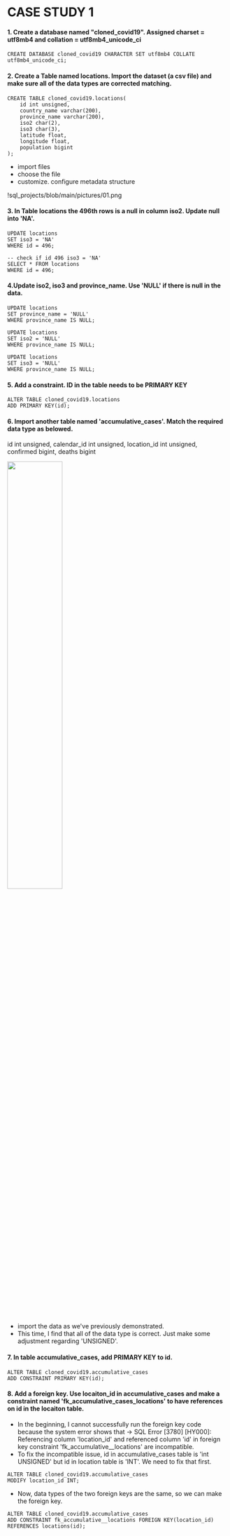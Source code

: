# CASE STUDY 1

#### 1. Create a database named "cloned_covid19". Assigned charset = utf8mb4 and collation = utf8mb4_unicode_ci

```
CREATE DATABASE cloned_covid19 CHARACTER SET utf8mb4 COLLATE utf8mb4_unicode_ci;  
```
#### 2. Create a Table named locations. Import the dataset (a csv file) and make sure all of the data types are corrected matching.
```
CREATE TABLE cloned_covid19.locations(
    id int unsigned,
    country_name varchar(200),
    province_name varchar(200),
    iso2 char(2),
    iso3 char(3),
    latitude float,
    longitude float,
    population bigint
);
```
- import files
- choose the file
- customize. configure metadata structure
  
!sql_projects/blob/main/pictures/01.png

#### 3. In Table locations the 496th rows is a null in column iso2. Update null into 'NA'.

```
UPDATE locations
SET iso3 = 'NA'
WHERE id = 496;

-- check if id 496 iso3 = 'NA'
SELECT * FROM locations
WHERE id = 496;
```

#### 4.Update iso2, iso3 and province_name. Use 'NULL' if there is null in the data.
```
UPDATE locations
SET province_name = 'NULL'
WHERE province_name IS NULL;

UPDATE locations
SET iso2 = 'NULL'
WHERE province_name IS NULL;

UPDATE locations
SET iso3 = 'NULL'
WHERE province_name IS NULL;
```
#### 5. Add a constraint. ID in the table needs to be PRIMARY KEY
```
ALTER TABLE cloned_covid19.locations
ADD PRIMARY KEY(id);
```

#### 6. Import another table named 'accumulative_cases'. Match the required data type as belowed.

id int unsigned,
calendar_id int unsigned,
location_id int unsigned,
confirmed bigint,
deaths bigint

<img src="/images/02.png" width="50%">


- import the data as we've previously demonstrated.
- This time, I find that all of the data type is correct. Just make some adjustment regarding 'UNSIGNED'.

#### 7. In table accumulative_cases, add PRIMARY KEY to id.
```
ALTER TABLE cloned_covid19.accumulative_cases
ADD CONSTRAINT PRIMARY KEY(id);
```

#### 8. Add a foreign key. Use locaiton_id in accumulative_cases and make a constraint named 'fk_accumulative_cases_locations' to have references on id in the locaiton table.

- In the beginning, I cannot successfully run the foreign key code because the system error shows that -> SQL Error [3780] [HY000]: Referencing column 'location_id' and referenced column 'id' in foreign key constraint 'fk_accumulative__locations' are incompatible.
- To fix the incompatible issue, id in accumulative_cases table is 'int UNSIGNED' but id in location table is 'INT'. We need to fix that first.

```
ALTER TABLE cloned_covid19.accumulative_cases
MODIFY location_id INT;
```
- Now, data types of the two foreign keys are the same, so we can make the foreign key.
```
ALTER TABLE cloned_covid19.accumulative_cases
ADD CONSTRAINT fk_accumulative__locations FOREIGN KEY(location_id) REFERENCES locations(id);
```


